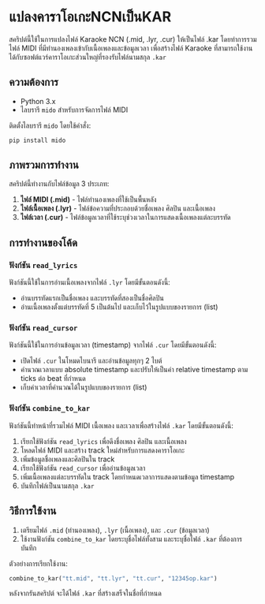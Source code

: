 # แปลงคาราโอเกะNCNเป็นKAR

สคริปต์นี้ใช้ในการแปลงไฟล์ Karaoke NCN (.mid, .lyr, .cur) ให้เป็นไฟล์ .kar โดยทำการรวมไฟล์ MIDI ที่มีทำนองเพลงเข้ากับเนื้อเพลงและข้อมูลเวลา เพื่อสร้างไฟล์ Karaoke ที่สามารถใช้งานได้กับซอฟต์แวร์คาราโอเกะส่วนใหญ่ที่รองรับไฟล์นามสกุล `.kar`

## ความต้องการ

- Python 3.x
- ไลบรารี `mido` สำหรับการจัดการไฟล์ MIDI

ติดตั้งไลบรารี `mido` โดยใช้คำสั่ง:

```bash
pip install mido
```

## ภาพรวมการทำงาน

สคริปต์นี้ทำงานกับไฟล์ข้อมูล 3 ประเภท:
1. **ไฟล์ MIDI (.mid)** - ไฟล์ทำนองเพลงที่ใช้เป็นพื้นหลัง
2. **ไฟล์เนื้อเพลง (.lyr)** - ไฟล์ข้อความที่ประกอบด้วยชื่อเพลง ศิลปิน และเนื้อเพลง
3. **ไฟล์เวลา (.cur)** - ไฟล์ข้อมูลเวลาที่ใช้ระบุช่วงเวลาในการแสดงเนื้อเพลงแต่ละบรรทัด

## การทำงานของโค้ด

### ฟังก์ชัน `read_lyrics`

ฟังก์ชันนี้ใช้ในการอ่านเนื้อเพลงจากไฟล์ `.lyr` โดยมีขั้นตอนดังนี้:
- อ่านบรรทัดแรกเป็นชื่อเพลง และบรรทัดที่สองเป็นชื่อศิลปิน
- อ่านเนื้อเพลงตั้งแต่บรรทัดที่ 5 เป็นต้นไป และเก็บไว้ในรูปแบบของรายการ (list)

### ฟังก์ชัน `read_cursor`

ฟังก์ชันนี้ใช้ในการอ่านข้อมูลเวลา (timestamp) จากไฟล์ `.cur` โดยมีขั้นตอนดังนี้:
- เปิดไฟล์ `.cur` ในโหมดไบนารี และอ่านข้อมูลทุกๆ 2 ไบต์
- คำนวณเวลาแบบ absolute timestamp และปรับให้เป็นค่า relative timestamp ตาม ticks ต่อ beat ที่กำหนด
- เก็บค่าเวลาที่คำนวณได้ในรูปแบบของรายการ (list)

### ฟังก์ชัน `combine_to_kar`

ฟังก์ชันนี้ทำหน้าที่รวมไฟล์ MIDI เนื้อเพลง และเวลาเพื่อสร้างไฟล์ `.kar` โดยมีขั้นตอนดังนี้:
1. เรียกใช้ฟังก์ชัน `read_lyrics` เพื่อดึงชื่อเพลง ศิลปิน และเนื้อเพลง
2. โหลดไฟล์ MIDI และสร้าง track ใหม่สำหรับการแสดงคาราโอเกะ
3. เพิ่มข้อมูลชื่อเพลงและศิลปินใน track
4. เรียกใช้ฟังก์ชัน `read_cursor` เพื่ออ่านข้อมูลเวลา
5. เพิ่มเนื้อเพลงแต่ละบรรทัดใน track โดยกำหนดเวลาการแสดงตามข้อมูล timestamp
6. บันทึกไฟล์เป็นนามสกุล `.kar`

## วิธีการใช้งาน

1. เตรียมไฟล์ `.mid` (ทำนองเพลง), `.lyr` (เนื้อเพลง), และ `.cur` (ข้อมูลเวลา)
2. ใช้งานฟังก์ชัน `combine_to_kar` โดยระบุชื่อไฟล์ทั้งสาม และระบุชื่อไฟล์ `.kar` ที่ต้องการบันทึก

ตัวอย่างการเรียกใช้งาน:

```python
combine_to_kar("tt.mid", "tt.lyr", "tt.cur", "12345op.kar")
```

หลังจากรันสคริปต์ จะได้ไฟล์ `.kar` ที่สร้างเสร็จในชื่อที่กำหนด
